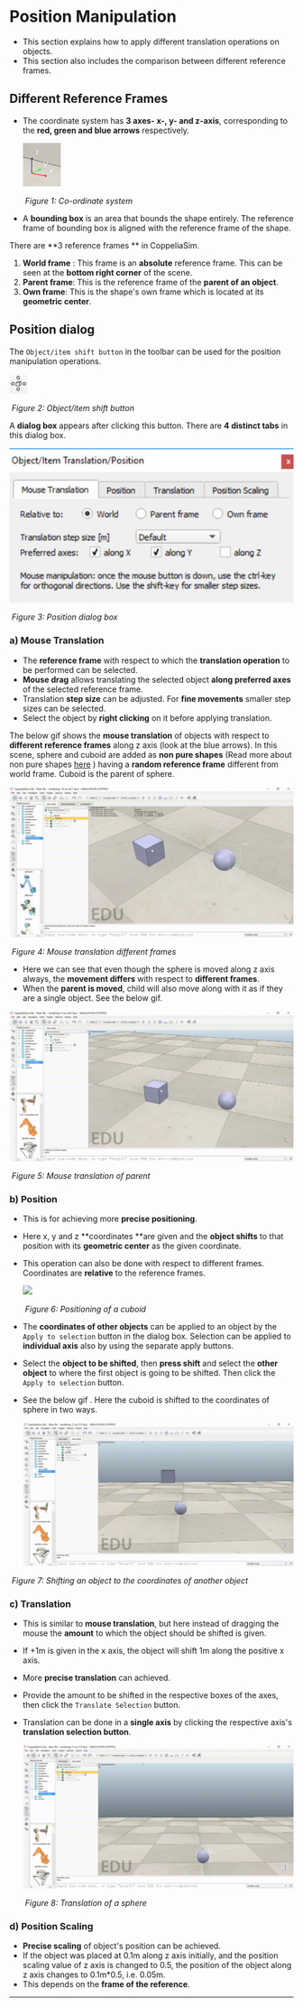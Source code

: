 # Position Manipulation

- This  section explains how to apply different translation operations on objects.
-  This section also includes the comparison between different reference frames.

## Different Reference Frames

- The coordinate system has **3 axes- x-, y- and z-axis**, corresponding to the **red, green and blue arrows** respectively. 

  ![](https://raw.githubusercontent.com/abh33/CoppeliaSim_MOOC_Assets/master/Module_1/LeD%201.5-Translation%20and%20Rotation/LeD%201.5(a)-Translation/Tutorial/LeD_1.5(a)_%20Figure_1.png)

  ​                                                                                       *Figure 1: Co-ordinate system*

- A **bounding box** is an area that bounds the shape entirely.  The reference frame of bounding box is aligned with the reference frame of the shape.

  

There are  **3 reference frames ** in CoppeliaSim.

1.  **World frame** : This frame is an **absolute** reference frame. This can be seen at the **bottom right corner** of the scene.
2. **Parent frame**: This is the reference frame of the **parent of an object**.
3. **Own frame**: This is the shape's own frame which is located at its **geometric center**.

## Position dialog 

The `Object/item shift button` in the toolbar can be used for the position manipulation operations.

![](https://raw.githubusercontent.com/abh33/CoppeliaSim_MOOC_Assets/master/Module_1/LeD%201.5-Translation%20and%20Rotation/LeD%201.5(a)-Translation/Tutorial/LeD_1.5(a)_%20Figure_2.png)

​                                                                                        *Figure 2: Object/item shift button*

A **dialog box** appears after clicking this button. There are **4 distinct tabs** in this dialog box.



![](https://raw.githubusercontent.com/abh33/CoppeliaSim_MOOC_Assets/master/Module_1/LeD%201.5-Translation%20and%20Rotation/LeD%201.5(a)-Translation/Tutorial/LeD_1.5(a)_%20Figure_3.png)

​                                                                                         *Figure 3: Position dialog box*

### a) Mouse Translation

- The **reference frame** with respect to which the **translation operation** to be performed can be selected.
- **Mouse drag** allows translating the selected object **along preferred axes** of the selected reference frame.
- Translation **step size** can be adjusted. For **fine movements** smaller step sizes can be selected.
- Select the object by **right clicking** on it before applying translation.

The below gif shows the **mouse translation** of objects with respect to **different reference frames** along z axis (look at the blue arrows). In this scene, sphere and cuboid are added as **non pure shapes** (Read more about non pure shapes [here](https://www.coppeliarobotics.com/helpFiles/en/shapes.htm) ) having a **random reference frame** different from world frame. Cuboid is the parent of sphere. 

![](https://raw.githubusercontent.com/abh33/CoppeliaSim_MOOC_Assets/master/Module_1/LeD%201.5-Translation%20and%20Rotation/LeD%201.5(a)-Translation/Tutorial/LeD_1.5(a)_%20Figure_4.gif)

​                                                                                 *Figure 4: Mouse translation different frames*

- Here we can see that even though the sphere is moved along z axis always, the **movement differs** with respect to **different frames**.
- When the **parent is moved**, child will also move along with it as if they are a single object. See the below gif.

![](https://raw.githubusercontent.com/abh33/CoppeliaSim_MOOC_Assets/master/Module_1/LeD%201.5-Translation%20and%20Rotation/LeD%201.5(a)-Translation/Tutorial/LeD_1.5(a)_%20Figure_5.gif)

​													                                 *Figure 5: Mouse translation of  parent*



### b) Position

- This is for achieving more **precise positioning**.

- Here x, y and z **coordinates **are given and the **object shifts** to that position with its **geometric center** as the given coordinate.

- This operation can also be done with respect to different frames. Coordinates are **relative** to the reference frames.

  ![](https://raw.githubusercontent.com/abh33/CoppeliaSim_MOOC_Assets/master/Module_1/LeD%201.5-Translation%20and%20Rotation/LeD%201.5(a)-Translation/Tutorial/LeD_1.5(a)_%20Figure_6.gif)

  ​												                                        	*Figure 6: Positioning of a cuboid*

- The **coordinates of other objects** can be applied to an object by the `Apply to selection` button in the dialog box. Selection can be applied to **individual axis** also by using the separate apply buttons.

- Select the **object to be shifted**, then **press shift** and select the **other object** to where the first object is  going to be shifted. Then click the `Apply to selection` button. 

- See the below gif . Here the cuboid is shifted to the coordinates of sphere in two ways.

  ![](https://raw.githubusercontent.com/abh33/CoppeliaSim_MOOC_Assets/master/Module_1/LeD%201.5-Translation%20and%20Rotation/LeD%201.5(a)-Translation/Tutorial/LeD_1.5(a)_%20Figure_7.gif)

​                                                                   *Figure 7: Shifting an object to the coordinates of another object*

### c) Translation

- This is similar to **mouse translation**, but here instead of dragging the mouse the **amount** to which the object should be shifted is given.

- If +1m is given in the x axis, the object will shift 1m along the positive x axis.

- More **precise translation** can achieved.

- Provide the amount to be shifted in the respective boxes of the axes, then click the `Translate Selection` button.

- Translation can be done in a **single axis** by clicking the respective axis's **translation selection button**.

  

  ![](https://raw.githubusercontent.com/abh33/CoppeliaSim_MOOC_Assets/master/Module_1/LeD%201.5-Translation%20and%20Rotation/LeD%201.5(a)-Translation/Tutorial/LeD_1.5(a)_%20Figure_8.gif)

  ​													                           *Figure 8: Translation of a sphere*

### d) Position Scaling

- **Precise scaling** of object's position can be achieved.
- If the object was placed at 0.1m along z axis initially, and the position scaling value of z axis is changed to 0.5, the position of the object along z axis changes to 0.1m*0.5, i.e. 0.05m.
- This depends on the **frame of the reference**.

-----------------------------------------------------------------------------------------------------------------------------------------------------------

